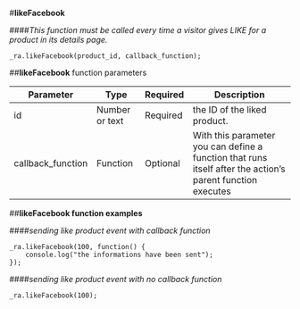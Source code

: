 #**likeFacebook**

####*This function must be called every time a visitor gives LIKE for a product in its details page.*

	_ra.likeFacebook(product_id, callback_function);

	
##**likeFacebook** function parameters

|    **Parameter**    |    **Type**    |    **Required**    |    **Description**    |
|---|---|---|---|
|  id  |  Number or text  |  Required  |  the ID of the liked product.  |
|	callback_function	|	Function	|	Optional	|	With this parameter you can define a function that runs itself after the action’s parent function executes	|

##**likeFacebook function examples**

####*sending like product event with callback function*
			
	_ra.likeFacebook(100, function() {
		console.log("the informations have been sent");
	});
	
####*sending like product event with no callback function*
	
	_ra.likeFacebook(100);
	